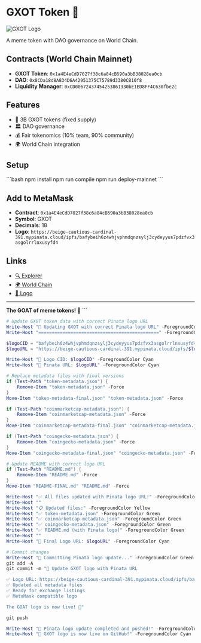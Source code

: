 # GXOT Token 🐐

![GXOT Logo](https://beige-cautious-cardinal-391.mypinata.cloud/ipfs/bafybeih6z4whjvphmdqnzsylj3cydeyyus7pdzfvx3asgolrrlnxusyfd4)

A meme token with DAO governance on World Chain.

## Contracts (World Chain Mainnet)

- **GXOT Token**: `0x1a4E4eCdD7027f38c6a84cB590a3bB38028ea0cb`
- **DAO**: `0x8CDa18d8A834D6A42951375C75789d3380CB10f8`
- **Liquidity Manager**: `0xCD00672437454253861330bE1ED8FF4C630fbe2c`

## Features

- 🐐 3B GXOT tokens (fixed supply)
- 🏛️ DAO governance
- 💰 Fair tokenomics (10% team, 90% community)
- 🌍 World Chain integration

## Setup

\`\`\`bash
npm install
npm run compile
npm run deploy-mainnet
\`\`\`

## Add to MetaMask

- **Contract**: `0x1a4E4eCdD7027f38c6a84cB590a3bB38028ea0cb`
- **Symbol**: GXOT
- **Decimals**: 18
- **Logo**: `https://beige-cautious-cardinal-391.mypinata.cloud/ipfs/bafybeih6z4whjvphmdqnzsylj3cydeyyus7pdzfvx3asgolrrlnxusyfd4`

## Links

- [🔍 Explorer](https://worldscan.org/address/0x1a4E4eCdD7027f38c6a84cB590a3bB38028ea0cb)
- [🌍 World Chain](https://worldchain.org)
- [🐐 Logo](https://beige-cautious-cardinal-391.mypinata.cloud/ipfs/bafybeih6z4whjvphmdqnzsylj3cydeyyus7pdzfvx3asgolrrlnxusyfd4)

---

**The GOAT of meme tokens! 🚀**
\`\`\`

```powershell file="update-pinata-logo.ps1"
# Update GXOT token data with correct Pinata logo URL
Write-Host "🐐 Updating GXOT with correct Pinata logo URL" -ForegroundColor Green
Write-Host "=============================================" -ForegroundColor Green

$logoCID = "bafybeih6z4whjvphmdqnzsylj3cydeyyus7pdzfvx3asgolrrlnxusyfd4"
$logoURL = "https://beige-cautious-cardinal-391.mypinata.cloud/ipfs/$logoCID"

Write-Host "📸 Logo CID: $logoCID" -ForegroundColor Cyan
Write-Host "🔗 Pinata URL: $logoURL" -ForegroundColor Cyan

# Replace metadata files with final versions
if (Test-Path "token-metadata.json") {
    Remove-Item "token-metadata.json" -Force
}
Move-Item "token-metadata-final.json" "token-metadata.json" -Force

if (Test-Path "coinmarketcap-metadata.json") {
    Remove-Item "coinmarketcap-metadata.json" -Force
}
Move-Item "coinmarketcap-metadata-final.json" "coinmarketcap-metadata.json" -Force

if (Test-Path "coingecko-metadata.json") {
    Remove-Item "coingecko-metadata.json" -Force
}
Move-Item "coingecko-metadata-final.json" "coingecko-metadata.json" -Force

# Update README with correct logo URL
if (Test-Path "README.md") {
    Remove-Item "README.md" -Force
}
Move-Item "README-FINAL.md" "README.md" -Force

Write-Host "✅ All files updated with Pinata logo URL!" -ForegroundColor Green
Write-Host ""
Write-Host "📋 Updated files:" -ForegroundColor Yellow
Write-Host "✅ token-metadata.json" -ForegroundColor Green
Write-Host "✅ coinmarketcap-metadata.json" -ForegroundColor Green
Write-Host "✅ coingecko-metadata.json" -ForegroundColor Green
Write-Host "✅ README.md (with Pinata logo)" -ForegroundColor Green
Write-Host ""
Write-Host "🔗 Final Logo URL: $logoURL" -ForegroundColor Cyan

# Commit changes
Write-Host "💾 Committing Pinata logo update..." -ForegroundColor Green
git add -A
git commit -m "🐐 Update GXOT logo with Pinata URL

✅ Logo URL: https://beige-cautious-cardinal-391.mypinata.cloud/ipfs/bafybeih6z4whjvphmdqnzsylj3cydeyyus7pdzfvx3asgolrrlnxusyfd4
✅ Updated all metadata files
✅ Ready for exchange listings
✅ MetaMask compatible logo

The GOAT logo is now live! 🚀"

git push

Write-Host "🎉 Pinata logo update completed and pushed!" -ForegroundColor Green
Write-Host "🐐 GXOT logo is now live on GitHub!" -ForegroundColor Cyan

